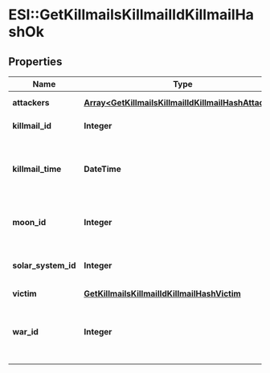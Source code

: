 # ESI::GetKillmailsKillmailIdKillmailHashOk

## Properties
Name | Type | Description | Notes
------------ | ------------- | ------------- | -------------
**attackers** | [**Array&lt;GetKillmailsKillmailIdKillmailHashAttacker&gt;**](GetKillmailsKillmailIdKillmailHashAttacker.md) | attackers array | 
**killmail_id** | **Integer** | ID of the killmail | 
**killmail_time** | **DateTime** | Time that the victim was killed and the killmail generated  | 
**moon_id** | **Integer** | Moon if the kill took place at one | [optional] 
**solar_system_id** | **Integer** | Solar system that the kill took place in  | 
**victim** | [**GetKillmailsKillmailIdKillmailHashVictim**](GetKillmailsKillmailIdKillmailHashVictim.md) |  | 
**war_id** | **Integer** | War if the killmail is generated in relation to an official war  | [optional] 

